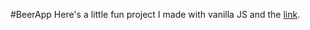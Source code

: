#BeerApp
Here's a little fun project I made with vanilla JS and the [link](https://punkapi.com/documentation/v2).